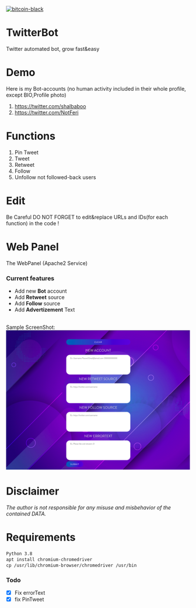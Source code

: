 [![bitcoin-black](https://github.com/Ximi1970/Donate/blob/master/bitcoin-donate-black.png)](https://www.blockchain.com/btc/address/1LQKZHNSzBZeEc7tkdz3McpQkJDsreaHLN)
# TwitterBot
Twitter automated bot, grow fast&easy
# Demo
Here is my Bot-accounts (no human activity included in their whole profile, except BIO,Profile photo)
1. https://twitter.com/shalbaboo
2. https://twitter.com/NotFeri
# Functions
1. Pin Tweet
2. Tweet
3. Retweet
4. Follow
5. Unfollow not followed-back users
# Edit
Be Careful DO NOT FORGET to edit&replace URLs and IDs(for each function) in the code !
# Web Panel
The WebPanel (Apache2 Service)

### Current features
- Add new **Bot** account
- Add **Retweet** source
- Add **Follow** source
- Add **Advertizement** Text
<br>
Sample ScreenShot:
<img src="imgs/web.png"/>

# Disclaimer
*The author is not responsible for any misuse and misbehavior of the contained DATA.*
# Requirements
```
Python 3.8
apt install chromium-chromedriver
cp /usr/lib/chromium-browser/chromedriver /usr/bin
```
### Todo
- [x] Fix errorText
- [x] fix PinTweet